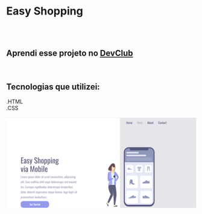 <h1>Easy Shopping</h1>
<br>
<br>
<h2>Aprendi esse projeto no <a href="https://rodolfomori.com.br/devclub">DevClub</a></h2>
<br>
<h2>Tecnologias que utilizei:</h2>
.HTML
<br>
.CSS
<br>
<br>

<img src="https://github.com/pedin03/projeto-easy-shopping/blob/master/assets/desktop.png?raw=true">
